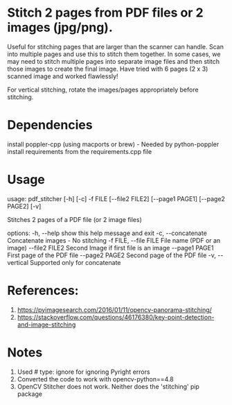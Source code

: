 
# Stitch 2 pages from PDF files or 2 images (jpg/png).

Useful for stitching pages that are larger than the scanner can handle. Scan into multiple pages and use this to stitch them together. In some cases, we may need to stitch multiple pages into separate image files and then stitch those images to create the final image. Have tried with 6 pages (2 x 3) scanned image and worked flawlessly!

For vertical stitching, rotate the images/pages appropriately before stitching.


# Dependencies
install poppler-cpp (using macports or brew) - Needed by python-poppler
install requirements from the requirements.cpp file

# Usage
usage: pdf_stitcher [-h] [-c] -f FILE [--file2 FILE2] [--page1 PAGE1] [--page2 PAGE2] [-v]

Stitches 2 pages of a PDF file (or 2 image files)

options:
  -h, --help            show this help message and exit
  -c, --concatenate     Concatenate images - No stitching
  -f FILE, --file FILE  File name (PDF or an image)
  --file2 FILE2         Second Image if first file is an image
  --page1 PAGE1         First page of the PDF file
  --page2 PAGE2         Second page of the PDF file
  -v, --vertical        Supported only for concatenate

# References:
1. https://pyimagesearch.com/2016/01/11/opencv-panorama-stitching/
2. https://stackoverflow.com/questions/46176380/key-point-detection-and-image-stitching

# Notes
1. Used # type: ignore for ignoring Pyright errors
2. Converted the code to work with opencv-python==4.8
3. OpenCV Stitcher does not work. Neither does the 'stitching' pip package
